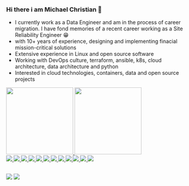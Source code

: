 ### Hi there i am Michael Christian 👋

- I currently work as a Data Engineer and am in the process of career migration. I have fond memories of a recent career working as a Site Reliability Engineer 😁
- with 10+ years of experience, designing and implementing finacial mission-critical solutions
- Extensive experience in Linux and open source software
- Working with DevOps culture, terraform, ansible, k8s, cloud architecture, data architecture and python
- Interested in cloud technologies, containers, data and open source projects
 <div>
  <a href="https://github.com/mchristian279">
  <img height="180em" src="https://github-readme-stats.vercel.app/api?username=mchristian279&show_icons=true&theme=tokyonight&include_all_commits=true&count_private=true"/>
  <img height="180em" src="https://github-readme-stats.vercel.app/api/top-langs/?username=mchristian279&layout=compact&langs_count=7&theme=cobalt"/>
</div>

<div>
  
<img src="https://img.shields.io/badge/Amazon%20AWS-232F3E.svg?style=for-the-badge&logo=Amazon-AWS&logoColor=white" >
<img src="https://img.shields.io/badge/Microsoft%20Azure-0078D4.svg?style=for-the-badge&logo=Microsoft-Azure&logoColor=white" >
<img src="https://img.shields.io/badge/Google%20Cloud-4285F4.svg?style=for-the-badge&logo=Google-Cloud&logoColor=white" >
<img src="https://img.shields.io/badge/Terraform-7B42BC.svg?style=for-the-badge&logo=Terraform&logoColor=white" >
<img src="https://img.shields.io/badge/Ansible-EE0000.svg?style=for-the-badge&logo=Ansible&logoColor=white" >
<img src="https://img.shields.io/badge/shell_script-%23121011.svg?style=for-the-badge&logo=gnu-bash&logoColor=white" >
<img src="https://img.shields.io/badge/Apache%20Spark-E25A1C.svg?style=for-the-badge&logo=Apache-Spark&logoColor=white" >
<img src="https://img.shields.io/badge/Python-3776AB.svg?style=for-the-badge&logo=Python&logoColor=white" >
<img src="https://img.shields.io/badge/Kubernetes-326CE5.svg?style=for-the-badge&logo=Kubernetes&logoColor=white" >
<img src="https://img.shields.io/badge/Apache%20Kafka-231F20.svg?style=for-the-badge&logo=Apache-Kafka&logoColor=white" >
<img src="https://img.shields.io/badge/Linux-FCC624.svg?style=for-the-badge&logo=Linux&logoColor=black" >
<img src="https://img.shields.io/badge/Docker-2496ED.svg?style=for-the-badge&logo=Docker&logoColor=white" >
</div>
 
 ##
 
  <div> 
  <a href="https://instagram.com/michael_christianr" target="_blank"><img src="https://img.shields.io/badge/-Instagram-%23E4405F?style=for-the-badge&logo=instagram&logoColor=white" target="_blank"></a>
  <a href="https://www.linkedin.com/in/michael-reis-ba9b1441/" target="_blank"><img src="https://img.shields.io/badge/-LinkedIn-%230077B5?style=for-the-badge&logo=linkedin&logoColor=white" target="_blank"></a> 
 
<!-- ![Snake animation](https://github.com/mchristian279/mchristian279/blob/output/github-contribution-grid-snake.svg) -->
 
</div>
  
  
